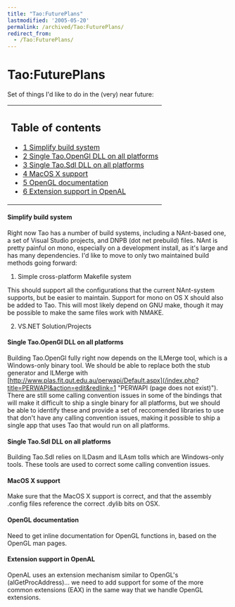 ```yaml
---
title: "Tao:FuturePlans"
lastmodified: '2005-05-20'
permalink: /archived/Tao:FuturePlans/
redirect_from:
  - /Tao:FuturePlans/
---
```


Tao:FuturePlans
===============

Set of things I'd like to do in the (very) near future:

<table>
<col width="100%" />
<tbody>
<tr class="odd">
<td align="left"><h2>Table of contents</h2>
<ul>
<li><a href="#simplify-build-system">1 Simplify build system</a></li>
<li><a href="#single-taoopengl-dll-on-all-platforms">2 Single Tao.OpenGl DLL on all platforms</a></li>
<li><a href="#single-taosdl-dll-on-all-platforms">3 Single Tao.Sdl DLL on all platforms</a></li>
<li><a href="#macos-x-support">4 MacOS X support</a></li>
<li><a href="#opengl-documentation">5 OpenGL documentation</a></li>
<li><a href="#extension-support-in-openal">6 Extension support in OpenAL</a></li>
</ul></td>
</tr>
</tbody>
</table>

#### Simplify build system

Right now Tao has a number of build systems, including a NAnt-based one, a set of Visual Studio projects, and DNPB (dot net prebuild) files. NAnt is pretty painful on mono, especially on a development install, as it's large and has many dependencies. I'd like to move to only two maintained build methods going forward:

1. Simple cross-platform Makefile system

This should support all the configurations that the current NAnt-system supports, but be easier to maintain. Support for mono on OS X should also be added to Tao. This will most likely depend on GNU make, though it may be possible to make the same files work with NMAKE.

2. VS.NET Solution/Projects

#### Single Tao.OpenGl DLL on all platforms

Building Tao.OpenGl fully right now depends on the ILMerge tool, which is a Windows-only binary tool. We should be able to replace both the stub generator and ILMerge with [http://www.plas.fit.qut.edu.au/perwapi/Default.aspx](/index.php?title=PERWAPI&action=edit&redlink=1 "PERWAPI (page does not exist)"). There are still some calling convention issues in some of the bindings that will make it difficult to ship a single binary for all platforms, but we should be able to identify these and provide a set of reccomended libraries to use that don't have any calling convention issues, making it possible to ship a single app that uses Tao that would run on all platforms.

#### Single Tao.Sdl DLL on all platforms

Building Tao.Sdl relies on ILDasm and ILAsm tolls which are Windows-only tools. These tools are used to correct some calling convention issues.

#### MacOS X support

Make sure that the MacOS X support is correct, and that the assembly .config files reference the correct .dylib bits on OSX.

#### OpenGL documentation

Need to get inline documentation for OpenGL functions in, based on the OpenGL man pages.

#### Extension support in OpenAL

OpenAL uses an extension mechanism similar to OpenGL's (alGetProcAddress)... we need to add support for some of the more common extensions (EAX) in the same way that we handle OpenGL extensions.

